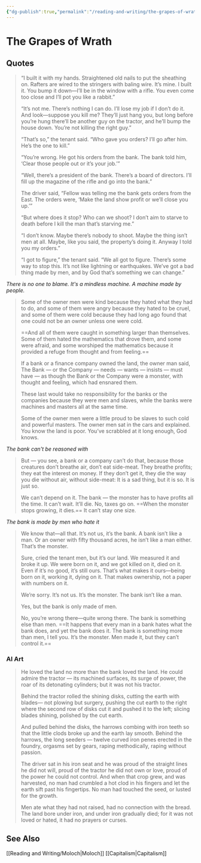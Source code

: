 ```yaml
---
{"dg-publish":true,"permalink":"/reading-and-writing/the-grapes-of-wrath/","tags":["politics","books"],"noteIcon":1}
---
```



# The Grapes of Wrath

## Quotes

> “I built it with my hands. Straightened old nails to put the sheathing
> on. Rafters are wired to the stringers with baling wire. It’s mine. I
> built it. You bump it down—I’ll be in the window with a rifle. You even
> come too close and I’ll pot you like a rabbit.”
> 
> “It’s not me. There’s nothing I can do. I’ll lose my job if I don’t do
> it. And look—suppose you kill me? They’ll just hang you, but long
> before you’re hung there’ll be another guy on the tractor, and he’ll
> bump the house down. You’re not killing the right guy.”
> 
> “That’s so,” the tenant said. “Who gave you orders? I’ll go after him.
> He’s the one to kill.”
> 
> “You’re wrong. He got his orders from the bank. The bank told him,
> ‘Clear those people out or it’s your job.’”
> 
> “Well, there’s a president of the bank. There’s a board of directors.
> I’ll fill up the magazine of the rifle and go into the bank.”
> 
> The driver said, “Fellow was telling me the bank gets orders from the
> East. The orders were, ‘Make the land show profit or we’ll close you
> up.’”
> 
> “But where does it stop? Who can we shoot? I don’t aim to starve to
> death before I kill the man that’s starving me.”
> 
> “I don’t know. Maybe there’s nobody to shoot. Maybe the thing isn’t men
> at all. Maybe, like you said, the property’s doing it. Anyway I told you
> my orders.”
> 
> “I got to figure,” the tenant said. “We all got to figure. There’s some
> way to stop this. It’s not like lightning or earthquakes. We’ve got a
> bad thing made by men, and by God that’s something we can change.” 

*There is no one to blame. It's a mindless machine. A machine made by people.*

> Some of the owner men were kind because they hated what they had to do, and some of them were angry because they hated to be cruel, and some of them were cold because they had long ago found that one could not be an owner unless one were cold.
> 
> ==And all of them were caught in something larger than themselves. Some of them hated the mathematics that drove them, and some were afraid, and some worshiped the mathematics because it provided a refuge from thought and from feeling.==
> 
> If a bank or a finance company owned the land, the owner man said, The Bank — or the Company — needs — wants — insists — must have — as though the Bank or the Company were a monster, with thought and feeling, which had ensnared them. 
> 
> These last would take no responsibility for the banks or the companies because they were men and slaves, while the banks were machines and masters all at the same time.
> 
> Some of the owner men were a little proud to be slaves to such cold and powerful masters. The owner men sat in the cars and explained. You know the land is poor. You’ve scrabbled at it long enough, God knows.

*The bank can't be reasoned with*

> But — you see, a bank or a company can’t do that, because those creatures don’t breathe air, don’t eat side-meat. They breathe profits; they eat the interest on money. If they don’t get it, they die the way you die without air, without side-meat: It is a sad thing, but it is so. It is
> just so.
> 
> We can’t depend on it. The bank — the monster has to have profits all the
> time. It can’t wait. It’ll die. No, taxes go on. ==When the monster stops
> growing, it dies.== It can’t stay one size.

*The bank is made by men who hate it*

> We know that—all that. It’s not us, it’s the bank. A bank isn’t like a
> man. Or an owner with fifty thousand acres, he isn’t like a man either.
> That’s the monster.
> 
> Sure, cried the tenant men, but it’s our land. We measured it and broke
> it up. We were born on it, and we got killed on it, died on it. Even if
> it’s no good, it’s still ours. That’s what makes it ours—being born on
> it, working it, dying on it. That makes ownership, not a paper with
> numbers on it.
> 
> We’re sorry. It’s not us. It’s the monster. The bank isn’t like a man.
> 
> Yes, but the bank is only made of men.
> 
> No, you’re wrong there—quite wrong there. The bank is something else
> than men. ==It happens that every man in a bank hates what the bank does, and yet the bank does it. The bank is something more than men, I tell you. It’s the monster. Men made it, but they can’t control it.==

### AI Art
> He loved the land no more than the bank loved the land. He could admire the tractor — its machined surfaces, its surge of power, the roar of its detonating cylinders; but it was not his tractor.
> 
> Behind the tractor rolled the shining disks, cutting the earth with blades— not plowing but surgery, pushing the cut earth to the right where the second row of disks cut it and pushed it to the left; slicing blades shining, polished by the cut earth. 
> 
> And pulled behind the disks, the harrows combing with iron teeth so that the little clods broke up and the earth lay smooth. Behind the harrows, the long seeders — twelve curved iron penes erected in the foundry, orgasms set by gears, raping methodically, raping without passion. 
> 
> The driver sat in his iron seat and he was proud of the straight lines he did not will, proud of the tractor he did not own or love, proud of the power he could not control. And when that crop grew, and was harvested, no man had crumbled a hot clod in his fingers and let the earth sift past his fingertips. No man had touched the seed, or lusted for the growth. 
> 
> Men ate what they had not raised, had no connection with the bread. The land bore under iron, and under iron gradually died; for it was not loved or hated, it had no prayers or curses.


## See Also
[[Reading and Writing/Moloch\|Moloch]]
[[Capitalism\|Capitalism]]
